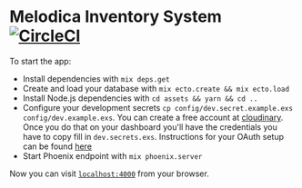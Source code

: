 # Melodica Inventory System [![CircleCI](https://circleci.com/gh/valo/melodica-inventory.svg?style=svg&circle-token=b6d313d74859df4446c299443694f121ef37c5ba)](https://circleci.com/gh/valo/melodica-inventory)

To start the app:

  * Install dependencies with `mix deps.get`
  * Create and load your database with `mix ecto.create && mix ecto.load`
  * Install Node.js dependencies with `cd assets && yarn && cd ..`
  * Configure your development secrets `cp config/dev.secret.example.exs config/dev.example.exs`. You can create a free account at [cloudinary](http://cloudinary.com/). Once you do that on your dashboard you'll have the credentials you have to copy fill in `dev.secrets.exs`. Instructions for your OAuth setup can be found [here](https://developers.google.com/identity/sign-in/web/devconsole-project)
  * Start Phoenix endpoint with `mix phoenix.server`

Now you can visit [`localhost:4000`](http://localhost:4000) from your browser.
